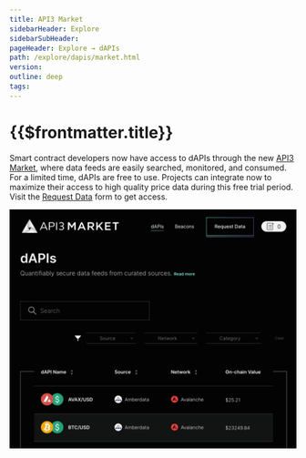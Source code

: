 ```yaml
---
title: API3 Market
sidebarHeader: Explore
sidebarSubHeader:
pageHeader: Explore → dAPIs
path: /explore/dapis/market.html
version:
outline: deep
tags:
---
```


<VersionWarning/>

<PageHeader/>

<SearchHighlight/>

# {{$frontmatter.title}}

Smart contract developers now have access to dAPIs through the new
[API3 Market](https://market.api3.org)<ExternalLinkImage/>, where data feeds are
easily searched, monitored, and consumed. For a limited time, dAPIs are free to
use. Projects can integrate now to maximize their access to high quality price
data during this free trial period. Visit the
[Request Data](https://forms.monday.com/forms/embed/f44d0ed9dfd0154885f48fdb3b87a489?r=use1)<ExternalLinkImage/>
form to get access.

[![API3 Market](../assets/images/market-website.png)](https://market.api3.org)
